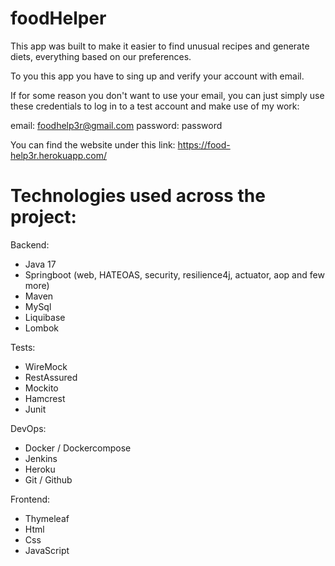 # foodHelper

This app was built to make it easier to find unusual recipes
and generate diets, everything based on our preferences.

To you this app you have to sing up and verify your 
account with email.

If for some reason you don't want to use your email, you can just simply use
these credentials to log in to a test account and make use of my work:

email: foodhelp3r@gmail.com
password: password

You can find the website under this link: https://food-help3r.herokuapp.com/

# Technologies used across the project:
Backend:
- Java 17
- Springboot (web, HATEOAS, security, resilience4j, actuator, aop and few more)
- Maven
- MySql
- Liquibase
- Lombok

Tests:
- WireMock
- RestAssured
- Mockito
- Hamcrest
- Junit

DevOps:
- Docker / Dockercompose
- Jenkins
- Heroku
- Git / Github

Frontend:
- Thymeleaf
- Html
- Css
- JavaScript
        